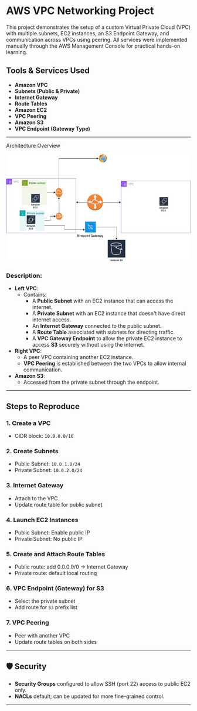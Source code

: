 # AWS VPC Networking Project

This project demonstrates the setup of a custom Virtual Private Cloud (VPC) with multiple subnets, EC2 instances, an S3 Endpoint Gateway, and communication across VPCs using peering. All services were implemented manually through the AWS Management Console for practical hands-on learning.

## Tools & Services Used
- **Amazon VPC**
- **Subnets (Public & Private)**
- **Internet Gateway**
- **Route Tables**
- **Amazon EC2**
- **VPC Peering**
- **Amazon S3**
- **VPC Endpoint (Gateway Type)**

---

Architecture Overview

![VPC Architecture Diagram](VPC/diagram.jpeg)

### Description:
- **Left VPC**:
  - Contains:
    - A **Public Subnet** with an EC2 instance that can access the internet.
    - A **Private Subnet** with an EC2 instance that doesn't have direct internet access.
    - An **Internet Gateway** connected to the public subnet.
    - A **Route Table** associated with subnets for directing traffic.
    - A **VPC Gateway Endpoint** to allow the private EC2 instance to access **S3** securely without using the internet.
- **Right VPC**:
  - A peer VPC containing another EC2 instance.
  - **VPC Peering** is established between the two VPCs to allow internal communication.
- **Amazon S3**:
  - Accessed from the private subnet through the endpoint.

---

## Steps to Reproduce

### 1. Create a VPC
- CIDR block: `10.0.0.0/16`

### 2. Create Subnets
- Public Subnet: `10.0.1.0/24`
- Private Subnet: `10.0.2.0/24`

### 3. Internet Gateway
- Attach to the VPC
- Update route table for public subnet

### 4. Launch EC2 Instances
- Public Subnet: Enable public IP
- Private Subnet: No public IP

### 5. Create and Attach Route Tables
- Public route: add 0.0.0.0/0 → Internet Gateway
- Private route: default local routing

### 6. VPC Endpoint (Gateway) for S3
- Select the private subnet
- Add route for `S3` prefix list

### 7. VPC Peering
- Peer with another VPC
- Update route tables on both sides

---

## 🛡️ Security
- **Security Groups** configured to allow SSH (port 22) access to public EC2 only.
- **NACLs** default; can be updated for more fine-grained control.

---
